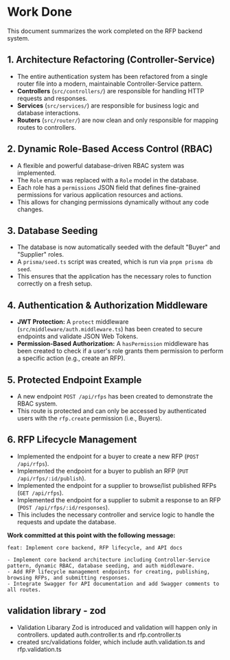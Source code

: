# Work Done

This document summarizes the work completed on the RFP backend system.

## 1. Architecture Refactoring (Controller-Service)

- The entire authentication system has been refactored from a single router file into a modern, maintainable Controller-Service pattern.
- **Controllers** (`src/controllers/`) are responsible for handling HTTP requests and responses.
- **Services** (`src/services/`) are responsible for business logic and database interactions.
- **Routers** (`src/router/`) are now clean and only responsible for mapping routes to controllers.

## 2. Dynamic Role-Based Access Control (RBAC)

- A flexible and powerful database-driven RBAC system was implemented.
- The `Role` enum was replaced with a `Role` model in the database.
- Each role has a `permissions` JSON field that defines fine-grained permissions for various application resources and actions.
- This allows for changing permissions dynamically without any code changes.

## 3. Database Seeding

- The database is now automatically seeded with the default "Buyer" and "Supplier" roles.
- A `prisma/seed.ts` script was created, which is run via `pnpm prisma db seed`.
- This ensures that the application has the necessary roles to function correctly on a fresh setup.

## 4. Authentication & Authorization Middleware

- **JWT Protection:** A `protect` middleware (`src/middleware/auth.middleware.ts`) has been created to secure endpoints and validate JSON Web Tokens.
- **Permission-Based Authorization:** A `hasPermission` middleware has been created to check if a user's role grants them permission to perform a specific action (e.g., create an RFP).

## 5. Protected Endpoint Example

- A new endpoint `POST /api/rfps` has been created to demonstrate the RBAC system.
- This route is protected and can only be accessed by authenticated users with the `rfp.create` permission (i.e., Buyers).

## 6. RFP Lifecycle Management

- Implemented the endpoint for a buyer to create a new RFP (`POST /api/rfps`).
- Implemented the endpoint for a buyer to publish an RFP (`PUT /api/rfps/:id/publish`).
- Implemented the endpoint for a supplier to browse/list published RFPs (`GET /api/rfps`).
- Implemented the endpoint for a supplier to submit a response to an RFP (`POST /api/rfps/:id/responses`).
- This includes the necessary controller and service logic to handle the requests and update the database.

**Work committed at this point with the following message:**

```
feat: Implement core backend, RFP lifecycle, and API docs

- Implement core backend architecture including Controller-Service pattern, dynamic RBAC, database seeding, and auth middleware.
- Add RFP lifecycle management endpoints for creating, publishing, browsing RFPs, and submitting responses.
- Integrate Swagger for API documentation and add Swagger comments to all routes.
```

## validation library - zod
- Validation Libarary Zod is introduced and validation will happen only in controllers.
updated auth.controller.ts and rfp.controller.ts
- created src/validations folder, which include auth.validation.ts and rfp.validation.ts
